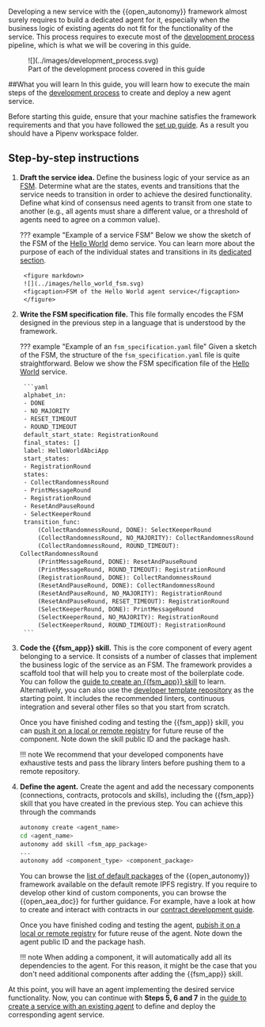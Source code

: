 Developing a new service with the {{open_autonomy}} framework almost surely requires to build a dedicated agent for it, especially when the business logic of existing agents do not fit for the functionality of the service. This process requires to execute most of the [development process](./overview_of_the_development_process.md) pipeline, which is what we will be covering in this guide.

<!---
This involves reusing or creating the packages that the new agents need: skills, connections, protocols, etc. This can seem a bit overwhelming at the beginning, as new developers might not be familiar with the structure of each one of those.
-->

<figure markdown>
![](../images/development_process.svg)
<figcaption>Part of the development process covered in this guide</figcaption>
</figure>


##What you will learn
In this guide, you will learn how to execute the main steps of the [development process](./overview_of_the_development_process.md) to create and deploy a new agent service.


Before starting this guide, ensure that your machine satisfies the framework requirements and that you have followed the [set up guide](./set_up.md). As a result you should have a Pipenv workspace folder.

## Step-by-step instructions

1. **Draft the service idea.**  Define the business logic of your service as an [FSM](../key_concepts/fsm.md). Determine what are the states, events and transitions that the service needs to transition in order to achieve the desired functionality. Define what kind of consensus need agents to transit from one state to another (e.g., all agents must share a different value, or a threshold of agents need to agree on a common value).

    ??? example "Example of a service FSM"
        Below we show the sketch of the FSM of the [Hello World](../demos/hello_world_demo.md) demo service. You can learn more about the purpose of each of the individual states and transitions in its [dedicated section](../demos/hello_world_demo.md).

        <figure markdown>
        ![](../images/hello_world_fsm.svg)
        <figcaption>FSM of the Hello World agent service</figcaption>
        </figure>

2. **Write the FSM specification file.** This file formally encodes the FSM designed in the previous step in a language that is understood by the framework.

    ??? example "Example of an `fsm_specification.yaml` file"
        Given a sketch of the FSM, the structure of the `fsm_specification.yaml` file is quite straightforward. Below we show the FSM specification file of the [Hello World](../demos/hello_world_demo.md) service.

        ```yaml
        alphabet_in:
        - DONE
        - NO_MAJORITY
        - RESET_TIMEOUT
        - ROUND_TIMEOUT
        default_start_state: RegistrationRound
        final_states: []
        label: HelloWorldAbciApp
        start_states:
        - RegistrationRound
        states:
        - CollectRandomnessRound
        - PrintMessageRound
        - RegistrationRound
        - ResetAndPauseRound
        - SelectKeeperRound
        transition_func:
            (CollectRandomnessRound, DONE): SelectKeeperRound
            (CollectRandomnessRound, NO_MAJORITY): CollectRandomnessRound
            (CollectRandomnessRound, ROUND_TIMEOUT): CollectRandomnessRound
            (PrintMessageRound, DONE): ResetAndPauseRound
            (PrintMessageRound, ROUND_TIMEOUT): RegistrationRound
            (RegistrationRound, DONE): CollectRandomnessRound
            (ResetAndPauseRound, DONE): CollectRandomnessRound
            (ResetAndPauseRound, NO_MAJORITY): RegistrationRound
            (ResetAndPauseRound, RESET_TIMEOUT): RegistrationRound
            (SelectKeeperRound, DONE): PrintMessageRound
            (SelectKeeperRound, NO_MAJORITY): RegistrationRound
            (SelectKeeperRound, ROUND_TIMEOUT): RegistrationRound
        ```

3. **Code the {{fsm_app}} skill.** This is the core component of every agent belonging to a service. It consists of a number of classes that implement the business logic of the service as an FSM. The framework provides a scaffold tool that will help you to create most of the boilerplate code. You can follow the [guide to create an {{fsm_app}} skill](./code_fsm_app_skill.md) to learn. Alternatively, you can also use the [developer template repository](https://github.com/valory-xyz/dev-template) as the starting point. It includes the recommended linters, continuous integration and several other files so that you start from scratch.

    Once you have finished coding and testing the {{fsm_app}} skill, you can [push it on a local or remote registry](./publish_fetch_packages.md#publish-and-fetch-services) for future reuse of the component. Note down the skill public ID and the package hash.

    !!! note
        We recommend that your developed components have exhaustive tests and pass the library linters before pushing them to a remote repository.

4. **Define the agent.** Create the agent and add the necessary components (connections, contracts, protocols and skills), including the {{fsm_app}} skill that you have created in the previous step. You can achieve this through the commands
    ```bash
    autonomy create <agent_name>
    cd <agent_name>
    autonomy add skill <fsm_app_package>
    ...
    autonomy add <component_type> <component_package>
    ```

    You can browse the [list of default packages](../package_list.md) of the {{open_autonomy}} framework available on the default remote IPFS registry.
    If you require to develop other kind of custom components, you can browse the {{open_aea_doc}} for further guidance. For example, have a look at how to create and interact with contracts in our [contract development guide](https://open-aea.docs.autonolas.tech/creating-contracts/).

    Once you have finished coding and testing the agent, [pubish it on a local or remote registry](./publish_fetch_packages.md#publish-an-agent-on-a-registry) for future reuse of the agent. Note down the agent public ID and the package hash.

    !!! note
        When adding a component, it will automatically add all its dependencies to the agent. For this reason, it might be the case that you don't need additional components after adding the {{fsm_app}} skill.

At this point, you will have an agent implementing the desired service functionality. Now, you can continue with **Steps 5, 6 and 7** in the [guide to create a service with an existing agent](./define_service.md) to define and deploy the corresponding agent service.
